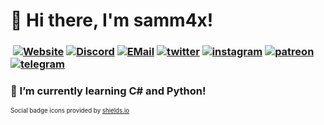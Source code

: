 # 👋 Hi there, I'm samm4x! 
### ​ [![Website][website]](https://samm4x.xyz) [![Discord][discord]](https://discord.gg/AHx8afY) [![EMail][email]](mailto:hello@samm4x.xyz) [![twitter][twitter]](https://twitter.com/samm4x_/) [![instagram][instagram]](https://instagram.com/samm4x/) [![patreon][patreon]](https://patreon.com/samm4x/) [![telegram][telegram]](https://t.me/samm4x/) 

### 🌱 I’m currently learning C# and Python!

[website]:	https://img.shields.io/badge/-Website-lime?style=for-the-badge&logo=github&logoColor=white&color=black
[discord]:	https://img.shields.io/badge/-Discord-lime?style=for-the-badge&logo=discord&logoColor=white&color=black
[email]:	https://img.shields.io/badge/-E--Mail-lime?style=for-the-badge&logo=gmail&logoColor=white&color=black
[twitter]: https://img.shields.io/badge/-Twitter-lime?style=for-the-badge&logo=twitter&logoColor=white&color=black
[instagram]: https://img.shields.io/badge/-Instagram-lime?style=for-the-badge&logo=instagram&logoColor=white&color=black
[patreon]: https://img.shields.io/badge/-Patreon-lime?style=for-the-badge&logo=patreon&logoColor=white&color=black
[telegram]: https://img.shields.io/badge/-Telegram-lime?style=for-the-badge&logo=telegram&logoColor=white&color=black

<sub><sup>Social badge icons provided by [shields.io](https://shields.io)</sup></sub>
